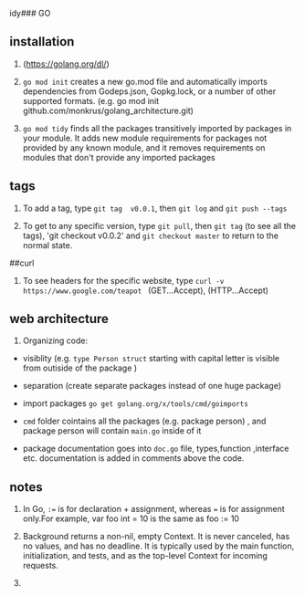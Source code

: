 idy### GO

## installation

1. (https://golang.org/dl/)

2. `go mod init`  creates a new go.mod file and automatically imports dependencies from Godeps.json, Gopkg.lock, or a number of other supported formats. (e.g. go mod init github.com/monkrus/golang_architecture.git)

3. `go mod tidy` finds all the packages transitively imported by packages in your module. It adds new module requirements for packages not provided by any known module, and it removes requirements on modules that don't provide any imported packages 


## tags

1. To add a tag, type `git tag  v0.0.1`, then `git log` and `git push --tags`

2. To get to any specific version, type `git pull`, then `git tag` (to see all the tags),
   'git checkout v0.0.2' and `git checkout master` to return to the normal state.

##curl

1. To see headers for the specific website, type `curl -v  https://www.google.com/teapot `
   (GET...Accept), (HTTP...Accept)

## web architecture

1. Organizing code: 

- visiblity (e.g. `type Person struct` starting with capital letter is visible from outiside of the package  )
- separation (create separate packages instead of one huge package)

- import packages `go get golang.org/x/tools/cmd/goimports`

- `cmd` folder cointains all the packages (e.g. package person) , and package person will contain `main.go` inside of it

- package documentation goes into `doc.go` file, types,function ,interface etc. documentation is added in comments above the code.

## notes

1. In Go, `:=`  is for declaration + assignment, whereas `=` is for assignment only.For example, var foo int = 10 is the same as foo := 10

2. Background returns a non-nil, empty Context. It is never canceled, has no values, and has no deadline. 
   It is typically used by the main function, initialization, and tests, and as the top-level Context for incoming requests.

3.







